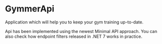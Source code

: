 # GymmerApi
Application which will help you to keep your gym training up-to-date. 

Api has been implemented using the newest Minimal API approach. You can also check how endpoint filters released in .NET 7 works in practice.
